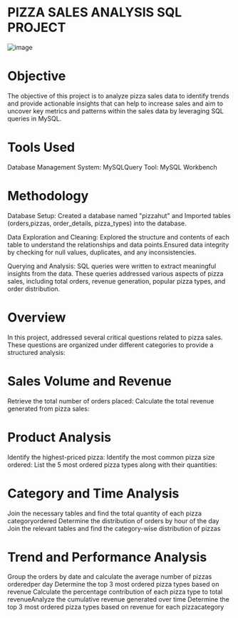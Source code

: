 

# PIZZA SALES ANALYSIS SQL PROJECT



![image](https://github.com/user-attachments/assets/56840a8c-9ff1-45f1-99cb-948655da82d9)



# Objective 
The objective of this project is to analyze pizza sales data to identify trends and provide actionable insights that can help to increase sales and aim to uncover key metrics and patterns within the sales data by leveraging SQL queries in MySQL. 

# Tools Used 
Database Management System: MySQLQuery 
Tool: MySQL Workbench 

# Methodology 
Database Setup: 
Created a database named "pizzahut" and Imported tables (orders,pizzas, 
order_details, pizza_types) into the database.

Data Exploration and Cleaning: 
Explored the structure and contents of each table to understand the relationships and 
data points.Ensured data integrity by checking for null values, duplicates, and any 
inconsistencies. 

Querying and Analysis: 
SQL queries were written to extract meaningful insights from the data. These queries 
addressed various aspects of pizza sales, including total orders, revenue generation, 
popular pizza types, and order distribution. 

# Overview 
In this project, addressed several critical questions related to pizza sales. These 
questions are organized under different categories to provide a structured 
analysis: 

# Sales Volume and Revenue 
Retrieve the total number of orders placed: 
Calculate the total revenue generated from pizza sales: 

# Product Analysis 
Identify the highest-priced pizza: 
Identify the most common pizza size ordered: 
List the 5 most ordered pizza types along with their quantities: 

# Category and Time Analysis 
Join the necessary tables and find the total quantity of each pizza categoryordered 
Determine the distribution of orders by hour of the day 
Join the relevant tables and find the category-wise distribution of pizzas 

# Trend and Performance Analysis 
Group the orders by date and calculate the average number of pizzas orderedper day 
Determine the top 3 most ordered pizza types based on revenue 
Calculate the percentage contribution of each pizza type to total revenueAnalyze the 
cumulative revenue generated over time 
Determine the top 3 most ordered pizza types based on revenue for each pizzacategory
